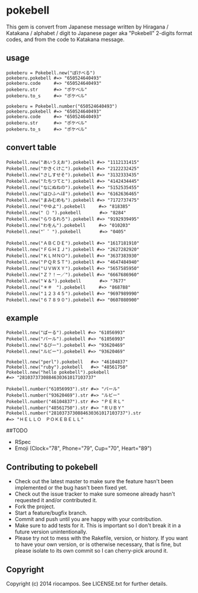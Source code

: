 # pokebell

This gem is convert from Japanese message written by Hiragana / Katakana / alphabet / digit to Japanese pager aka "Pokebell" 2-digits format codes, and from the code to Katakana message.

## usage

```
pokeberu = Pokebell.new("ぽけべる")
pokeberu.pokebell #=> "650524640493"
pokeberu.code     #=> "650524640493"
pokeberu.str      #=> "ポケベル"
pokeberu.to_s     #=> "ポケベル"
```
```
pokeberu = Pokebell.number("650524640493")
pokeberu.pokebell #=> "650524640493"
pokeberu.code     #=> "650524640493"
pokeberu.str      #=> "ポケベル"
pokeberu.to_s     #=> "ポケベル"
```

## convert table

```
Pokebell.new("あいうえお").pokebell #=> "1112131415"
Pokebell.new("かきくけこ").pokebell #=> "2122232425"
Pokebell.new("さしすせそ").pokebell #=> "3132333435"
Pokebell.new("たちつてと").pokebell #=> "4142434445"
Pokebell.new("なにぬねの").pokebell #=> "5152535455"
Pokebell.new("はひふへほ").pokebell #=> "6162636465"
Pokebell.new("まみむめも").pokebell #=> "7172737475"
Pokebell.new("やゆよ").pokebell     #=> "818385"
Pokebell.new("（）").pokebell       #=> "8284"
Pokebell.new("らりるれろ").pokebell #=> "9192939495"
Pokebell.new("わをん").pokebell     #=> "010203"
Pokebell.new("゛゜").pokebell       #=> "0405"

Pokebell.new("ＡＢＣＤＥ").pokebell #=> "1617181910"
Pokebell.new("ＦＧＨＩＪ").pokebell #=> "2627282920"
Pokebell.new("ＫＬＭＮＯ").pokebell #=> "3637383930"
Pokebell.new("ＰＱＲＳＴ").pokebell #=> "4647484940"
Pokebell.new("ＵＶＷＸＹ").pokebell #=> "5657585950"
Pokebell.new("Ｚ？！ー／").pokebell #=> "6667686960"
Pokebell.new("￥＆").pokebell       #=> "7677"
Pokebell.new("＊＃　").pokebell     #=> "868788"
Pokebell.new("１２３４５").pokebell #=> "9697989990"
Pokebell.new("６７８９０").pokebell #=> "0607080900"
```

## example

```
Pokebell.new("ぱーる").pokebell #=> "61056993"
Pokebell.new("パール").pokebell #=> "61056993"
Pokebell.new("るびー").pokebell #=> "93620469"
Pokebell.new("ルビー").pokebell #=> "93620469"

Pokebell.new("perl").pokebell   #=> "46104837"
Pokebell.new("ruby").pokebell   #=> "48561750"
Pokebell.new("hello pokebell").pokebell
#=> "2810373730884630361017103737"
```
```
Pokebell.number("61056993").str #=> "パール"
Pokebell.number("93620469").str #=> "ルビー"
Pokebell.number("46104837").str #=> "ＰＥＲＬ"
Pokebell.number("48561750").str #=> "ＲＵＢＹ"
Pokebell.number("2810373730884630361017103737").str
#=> "ＨＥＬＬＯ　ＰＯＫＥＢＥＬＬ"
```
##TODO

* RSpec
* Emoji (Clock="78", Phone="79", Cup="70", Heart="89")

## Contributing to pokebell
 
* Check out the latest master to make sure the feature hasn't been implemented or the bug hasn't been fixed yet.
* Check out the issue tracker to make sure someone already hasn't requested it and/or contributed it.
* Fork the project.
* Start a feature/bugfix branch.
* Commit and push until you are happy with your contribution.
* Make sure to add tests for it. This is important so I don't break it in a future version unintentionally.
* Please try not to mess with the Rakefile, version, or history. If you want to have your own version, or is otherwise necessary, that is fine, but please isolate to its own commit so I can cherry-pick around it.

## Copyright

Copyright (c) 2014 riocampos. See LICENSE.txt for
further details.

